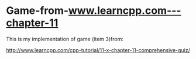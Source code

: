 # Game-from-www.learncpp.com---chapter-11

This is my implementation of game (item 3)from:

http://www.learncpp.com/cpp-tutorial/11-x-chapter-11-comprehensive-quiz/
